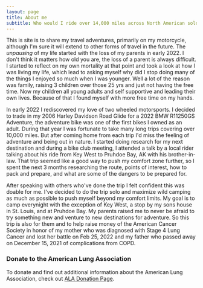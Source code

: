 ```yaml
---
layout: page
title: About me
subtitle: Who would I ride over 14,000 miles across North American solo?!?!
---
```


This is site is to share my travel adventures, primarily on my motorcycle, although I'm sure it will extend to other forms of travel in the future. The *unpausing* of my life started with the loss of my parents in early 2022. I don't think it matters how old you are, the loss of a parent is always difficult. I started to reflect on my own mortality at that point and took a look at how I was living my life, which lead to asking myself why did I stop doing many of the things I enjoyed so much when I was younger. Well a lot of the reason was family, raising 3 children over those 25 yrs and just not having the free time. Now my children all young adults and self supportive and leading their own lives. Because of that I found myself with more free time on my hands.

In early 2022 I rediscovered my love of two wheeled motorsports. I decided to trade in my 2006 Harley Davidson Road Glide for a 2022 BMW R11250GS Adventure, the adventure bike was one of the first bikes I owned as an adult. During that year I was fortunate to take many long trips covering over 10,000 miles. But after coming home from each trip I'd miss the feeling of adventure and being out in nature. I started doing research for my next destination and during a bike club meeting, I attended a talk by a local rider talking about his ride from Key West to Pruhdoe Bay, AK with his brother-in-law. That trip seemed like a good way to push my comfort zone further, so I spent the next 3 months researching the route, points of interest, how to pack and prepare, and what are some of the dangers to be prepared for.

After speaking with others who've done the trip I felt confident this was doable for me. I've decided to do the trip solo and maximize wild camping as much as possible to push myself beyond my comfort limits. My goal is to camp everynight with the exception of Key West, a stop by my sons house in St. Louis, and at Pruhdoe Bay. My parents raised me to never be afraid to try something new and venture to new destinations for adventure. So this trip is also for them and to help raise money of the American Cancer Society in honor of my mother who was diagnosed with Stage 4 Lung Cancer and lost her battle on Feb 25, 2022 and my father who passed away on December 15, 2021 of complications from COPD.

### Donate to the American Lung Association

To donate and find out additional information about the American Lung Association, check out [ALA Donation Page](https://bealungsaver.funraise.org/fundraiser/erik-azar).
